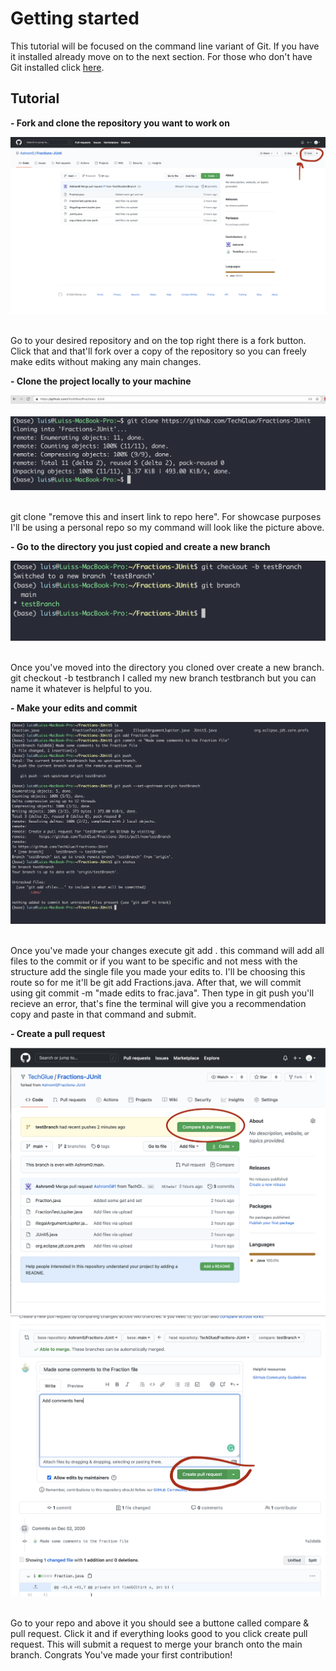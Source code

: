 <h1> Getting started</h1>

This tutorial will be focused on the command line variant of Git. If you have it installed already move on to the next section. For those who don't have Git installed click [here](https://git-scm.com/downloads " Download Link for the command line ver.").

<h2> Tutorial</h2>

**- Fork and clone the repository you want to work on**

  <img src="images/Step 1.png">
  
  <p><br>Go to your desired repository and on the top right there is a fork button. Click that and that'll fork over a copy of the repository so you can freely make edits without making any main changes.
  
**- Clone the project locally to your machine**

  <img src="images/Step 2.png">
  <br>
  <br>
  <img src="images/Step 3.png">

<p><br>git clone "remove this and insert link to repo here". For showcase purposes I'll be using a personal repo so my command will look like the picture above.</p>

**- Go to the directory you just copied and create a new branch**

  <img src="images/Step 4.png">

</p><br>Once you've moved into the directory you cloned over create a new branch. git checkout -b testbranch I called my new branch testbranch but you can name it whatever is helpful to you.</p>

**- Make your edits and commit**

  <img src="images/Step 5.png">

</p></br> Once you've made your changes execute git add . this command will add all files to the commit or if you want to be specific and not mess with the structure add the single file you made your edits to. I'll be choosing this route so for me it'll be git add Fractions.java. After that, we will commit using git commit -m "made edits to frac.java". Then type in git push you'll recieve an error, that's fine the terminal will give you a recommendation copy and paste in that command and submit.</p>

**- Create a pull request**

  <img src="images/Step 6 .png">
  <br>
  <img src="images/Step 7.png">

</p><br> Go to your repo and above it you should see a buttone called compare & pull request. Click it and if everything looks good to you click create pull request. This will submit a request to merge your branch onto the main branch. Congrats You've made your first contribution!</p>
